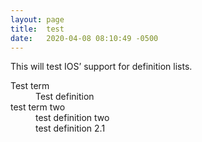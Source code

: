 ```yaml
---
layout: page
title:  test
date:   2020-04-08 08:10:49 -0500
---
```


This will test IOS’ support for definition lists.

<dl>
<dt>Test term</dt>
<dd>Test definition</dd>
<dt>test term two</dt>
<dd>test definition two</dd>
<dd>test definition 2.1</dd>
</dl>

